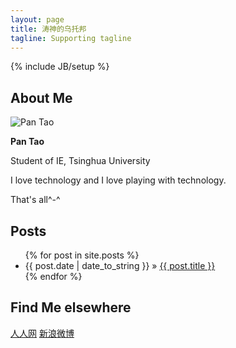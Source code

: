 ```yaml
---
layout: page
title: 涛神的乌托邦
tagline: Supporting tagline
---
```

{% include JB/setup %}
## About Me
![Pan Tao](http://pantaothu2-github.stor.sinaapp.com/images/header.jpg)

**Pan Tao**

Student of IE, Tsinghua University

I love technology and I love playing with technology.

That's all^-^
   
## Posts

<ul class="posts">
  {% for post in site.posts %}
    <li><span>{{ post.date | date_to_string }}</span> &raquo; <a href="{{ BASE_PATH }}{{ post.url }}">{{ post.title }}</a></li>
  {% endfor %}
</ul>

## Find Me elsewhere

[人人网](http://www.renren.com/pantaovay/)
[新浪微博](http://weibo.com/pantaovay/)

